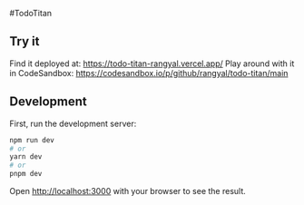 #TodoTitan

## Try it

Find it deployed at: https://todo-titan-rangyal.vercel.app/
Play around with it in CodeSandbox: https://codesandbox.io/p/github/rangyal/todo-titan/main

## Development

First, run the development server:

```bash
npm run dev
# or
yarn dev
# or
pnpm dev
```

Open [http://localhost:3000](http://localhost:3000) with your browser to see the result.
